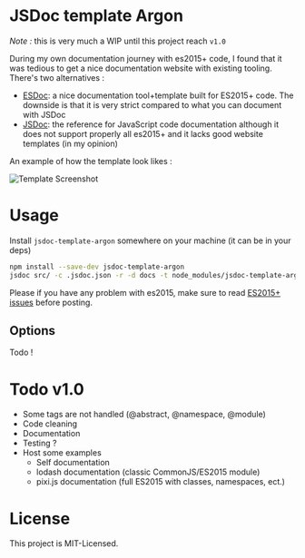 JSDoc template Argon
=====================

*Note :* this is very much a WIP until this project reach `v1.0`

During my own documentation journey with es2015+ code, I found that it was tedious to get a nice documentation website with existing tooling. There's two alternatives :

 * [ESDoc](https://doc.esdoc.org/github.com/esdoc/esdoc/): a nice documentation tool+template built for ES2015+ code. The downside is that it is very strict compared to what you can document with JSDoc
 * [JSDoc](https://github.com/jsdoc3/jsdoc): the reference for JavaScript code documentation although it does not support properly all es2015+ and it lacks good website templates (in my opinion)


An example of how the template look likes :

![Template Screenshot](http://i.imgur.com/5WtQ3zq.png)

# Usage

Install `jsdoc-template-argon` somewhere on your machine (it can be in your deps)

```bash
npm install --save-dev jsdoc-template-argon
jsdoc src/ -c .jsdoc.json -r -d docs -t node_modules/jsdoc-template-argon
```

Please if you have any problem with es2015, make sure to read [ES2015+ issues](docs/es2015-issues.md) before posting.

## Options

Todo !

# Todo v1.0

 * Some tags are not handled (@abstract, @namespace, @module)
 * Code cleaning
 * Documentation
 * Testing ?
 * Host some examples
     - Self documentation
     - lodash documentation (classic CommonJS/ES2015 module)
     - pixi.js documentation (full ES2015 with classes, namespaces, ect.)

# License

This project is MIT-Licensed.
